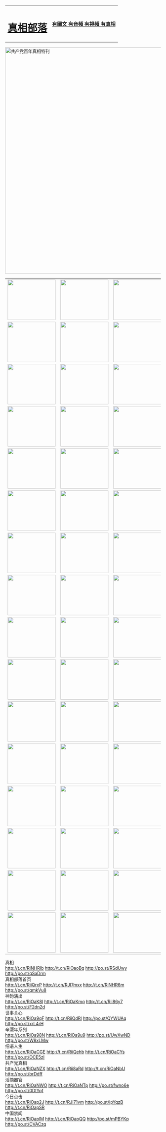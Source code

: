 <table>
<tr>

<td>
	<H1><a href="12.from-ga.com/zx/">真相部落</a></H1>
</td>
<td>
	<H4><a href="12.from-ga.com/zx/">有圖文 有音頻 有視頻 有真相</a></H4>
</td>
</tr>
</table>

 <div ><a href="http://12.from-ga.com/zx/bngcd/"><img src="http://12.from-ga.com/zx/bngcd/gcdbnzx.jpg" width="730"  border="0" alt="共产党百年真相特刊"></a></div>

<table>
<tr>
	<td><a href="81.dynathome.net/xtr/107/"><img  src ="81.dynathome.net/pic/2017/02/107.jpg" width="155px" height="130px"></a></td>
	<td><a href="81.dynathome.net/xtr/829/"><img src ="81.dynathome.net/pic/2017/02/829.jpg" width="155px" height="130px"></a></td>
	<td><a href="81.dynathome.net/xtr/69/"><img  src ="81.dynathome.net/pic/2017/02/69.jpg" width="155px" height="130px"></a></td>
	<td><a href="81.dynathome.net/xtr/99/"><img  src ="81.dynathome.net/pic/2017/02/99.jpg" width="155px" height="130px"></a></td>
</tr>
<tr>
	<td><a href="81.dynathome.net/xtr/40/"><img  src ="81.dynathome.net/pic/2017/02/40.jpg" width="155px" height="130px"></a></td>
	<td><a href="81.dynathome.net/xtr/20/"><img  src ="81.dynathome.net/pic/2017/02/20.jpg" width="155px" height="130px"></a></td>
	<td><a href="81.dynathome.net/xtr/81/"><img  src ="81.dynathome.net/pic/2017/02/81.jpg" width="155px" height="130px"></a></td>
	<td><a href="81.dynathome.net/xtr/2/"><img  src ="81.dynathome.net/pic/2017/02/2.jpg" width="155px" height="130px"></a></td>
</tr>
<tr>
	<td><a href="81.dynathome.net/xtr/86/"><img  src ="81.dynathome.net/pic/2017/02/86.jpg" width="155px" height="130px"></a></td>
	<td><a href="81.dynathome.net/xtr/109/"><img  src ="81.dynathome.net/pic/2017/02/109.jpg" width="155px" height="130px"></a></td>
	<td><a href="81.dynathome.net/xtr/1378/"><img  src ="81.dynathome.net/pic/2017/02/1378.jpg" width="155px" height="130px"></a></td>
	<td><a href="81.dynathome.net/xtr/57/"><img  src ="81.dynathome.net/pic/2017/02/57.jpg" width="155px" height="130px"></a></td>
</tr>
<tr>
	<td><a href="81.dynathome.net/xtr/1219/"><img  src ="81.dynathome.net/pic/2017/02/1219.jpg" width="155px" height="130px"></a></td>
	<td><a href="81.dynathome.net/xtr/1220/"><img  src ="81.dynathome.net/pic/2017/02/1220.jpg" width="155px" height="130px"></a></td>
	<td><a href="81.dynathome.net/xtr/1221/"><img  src ="81.dynathome.net/pic/2017/02/1221.jpg" width="155px" height="130px"></a></td>
	<td><a href="81.dynathome.net/xtr/51/"><img  src ="81.dynathome.net/pic/2017/02/51.jpg" width="155px" height="130px"></a></td>
</tr>
<tr>
	<td><a href="81.dynathome.net/xtr/1055/"><img  src ="81.dynathome.net/pic/2017/02/1055.jpg" width="155px" height="130px"></a></td>
	<td><a href="81.dynathome.net/xtr/611/"><img  src ="81.dynathome.net/pic/2017/02/611.jpg" width="155px" height="130px"></a></td>
	<td><a href="81.dynathome.net/xtr/1121/"><img  src ="81.dynathome.net/pic/2017/02/1121.jpg" width="155px" height="130px"></a></td>
	<td><a href="81.dynathome.net/xtr/610/"><img  src ="81.dynathome.net/pic/2017/02/610.jpg" width="155px" height="130px"></a></td>
</tr>
<tr>
	<td><a href="81.dynathome.net/xtr/1128/"><img  src ="81.dynathome.net/pic/2017/02/1128.jpg" width="155px" height="130px"></a></td>
	<td><a href="81.dynathome.net/xtr/1395/"><img  src ="81.dynathome.net/pic/2017/02/1406.jpg" width="155px" height="130px"></a></td>
	<td><a href="81.dynathome.net/xtr/1407/"><img  src ="81.dynathome.net/pic/2017/02/1407.jpg" width="155px" height="130px"></a></td>
	<td><a href="81.dynathome.net/xtr/934/"><img  src ="81.dynathome.net/pic/2017/02/934.jpg" width="155px" height="130px"></a></td>
</tr>
<tr>
	<td><a href="81.dynathome.net/xtr/641/"><img  src ="81.dynathome.net/pic/2017/02/641.jpg" width="155px" height="130px"></a></td>
	<td><a href="81.dynathome.net/xtr/949/"><img  src ="81.dynathome.net/pic/2017/02/949.jpg" width="155px" height="130px"></a></td>
	<td><a href="81.dynathome.net/xtr/112/"><img  src ="81.dynathome.net/pic/2017/02/112.jpg" width="155px" height="130px"></a></td>
	<td><a href="81.dynathome.net/xtr/812/"><img  src ="81.dynathome.net/pic/2017/02/812.jpg" width="155px" height="130px"></a></td>
</tr>
<tr>
	<td><a href="81.dynathome.net/xtr/103/"><img  src ="81.dynathome.net/pic/2017/02/103.jpg" width="155px" height="130px"></a></td>
	<td><a href="81.dynathome.net/xtr/3/"><img  src ="81.dynathome.net/pic/2017/02/3.jpg" width="155px" height="130px"></a></td>
	<td><A HREF="81.dynathome.net/mp4/zx/2015/11/Lkmtt.mp4" target="_blank" title="蓮開滿天庭"><img  src="81.dynathome.net/pic/2015/11/Lkmtt3480_jssor.jpg"  width="155px" height="130px"></A></td>
	<td><A HREF="81.dynathome.net/mp4/zx/2015/11/2013513.mp4" target="_blank" title="飛旋的法輪"><img  src="81.dynathome.net/pic/2015/11/falun480_jssor.jpg"  width="155px" height="130px"></A></td>
</tr>
<tr>
	<td><A HREF="81.dynathome.net/mp4/zx/2015/11/NYParade.mp4" target="_blank" title="2004年4月10日法輪功紐約大遊行"><img  src="81.dynathome.net/pic/2015/11/nyparade480_jssor.jpg"  width="155px" height="130px"></A></td>
	<td><A HREF="81.dynathome.net/mp4/news617/2015/05/WEB_s28093.mp4" target="_blank" title="2015年世界法輪大法日特別報導"><img  src="81.dynathome.net/pic/2015/11/p6752711a666997037_jssor.jpg"  width="155px" height="130px"></A></td>
	<td><A HREF="81.dynathome.net/mp4/news829/2015/11/30211_326650.mp4" target="_blank" title="滄州綁架案連審四天 民眾抹淚稱審好人"><img  src="81.dynathome.net/pic/2015/11/changzhou2480_jssor.jpg"  width="155px" height="130px"></A></td>
	<td><A HREF="81.dynathome.net/mp4/mhph/2015/10/changzhou.mp4" target="_blank" title="滄州真相--獅城血淚"><img  src="81.dynathome.net/pic/2015/11/changzhou480_jssor.jpg"  width="155px" height="130px"></A></td>
</tr>
<tr>
	<td><A HREF="81.dynathome.net/mp4/mhjd/mhjd_55.mp4" target="_blank" title="正義律師與無罪辯護"><img  src="81.dynathome.net/pic/2015/11/wzbh480_jssor.jpg"  width="155px" height="130px"></A></td>
	<td><A HREF="81.dynathome.net/mp4/zx/2015/11/layerkcs.mp4" target="_blank" title="中國的良心--高智晟律師"><img  src="81.dynathome.net/pic/2015/11/layerkcs2480_jssor.jpg"  width="155px" height="130px"></A></td>
	<td><A HREF="81.dynathome.net/mp4/mhph/2015/10/szxl.mp4" target="_blank" title="神州血淚--北京、大慶、廣東、哈爾濱"><img  src="81.dynathome.net/pic/2015/11/szxl480_jssor.jpg"  width="155px" height="130px"></A></td>
	<td><A HREF="81.dynathome.net/mp4/zx/2015/11/TangShanFFXS.mp4" target="_blank" title="真相紀錄片：鳳凰新生"><img  src="81.dynathome.net/pic/2015/11/fhxs2480_jssor.jpg"  width="155px" height="130px"></A></td>
</tr>
<tr>
	<td><A HREF="81.dynathome.net/mp4/zx/2015/11/jidong.mp4" target="_blank" title="冀東監獄的罪惡"><img  src="81.dynathome.net/pic/2015/11/jidong480_jssor.jpg"  width="155px" height="130px"></A></td>
	<td><A HREF="81.dynathome.net/mp4/mhph/2015/10/tangshan.mp4" target="_blank" title="鳳凰血淚"><img  src="81.dynathome.net/pic/2015/11/tangshan480_jssor.jpg"  width="155px" height="130px"></A>
					</div></td>
	<td>	<A HREF="81.dynathome.net/mp4/mhph/2015/10/zfxtzxl.mp4" target="_blank" title="政法系統罪行錄--唐山篇"><img  src="81.dynathome.net/pic/2015/11/zfxtzxl480_jssor.jpg"  width="155px" height="130px"></A></td>
	<td><A HREF="81.dynathome.net/mp4/mhph/2015/10/QDBG.mp4" target="_blank" title="青島悲歌"><img  src="81.dynathome.net/pic/2015/10/qdbg2480_jssor.jpg"  width="155px" height="130px"></A></td>
</tr>
<tr>
	<td><A HREF="81.dynathome.net/mp4/mhph/2015/10/huludao.mp4" target="_blank" title="葫蘆島永恆的見證"><img  src="81.dynathome.net/pic/2015/10/huludao480_jssor.jpg"  width="155px" height="130px"></A></td>
	<td><A HREF="81.dynathome.net/mp4/mhph/2015/10/qbzx.mp4" target="_blank" title="湖畔泉邊聽真相-濟南泉城的傳奇"><img  src="81.dynathome.net/pic/2015/10/hupan480_jssor.jpg"  width="155px" height="130px"></A></td>
	<td><A HREF="81.dynathome.net/mp4/mhph/2015/10/baoding_dvd_v2.mp4" target="_blank" title="燕趙悲歌"><img  src="81.dynathome.net/pic/2015/10/yzbg480_jssor.jpg"  width="155px" height="130px"></A></td>
	<td><A HREF="81.dynathome.net/mp4/zx/2015/11/meihuashi_complete_ED2.0.mp4" target="_blank" title="梅花詩完整版"><img  src="81.dynathome.net/pic/2015/11/mhs480_jssor.jpg"  width="155px" height="130px"></A></td>
</tr>
<tr>
	<td><A HREF="81.dynathome.net/mp4/zx/2015/11/fengbei512k.mp4" target="_blank" title="豐碑"><img  src="81.dynathome.net/pic/2015/11/fongbei480_jssor.jpg"  width="155px" height="130px"></A></td>
	<td><A HREF="81.dynathome.net/mp4/zx/2015/11/fytdxComplete.mp4" target="_blank" title="風雨天地行全集"><img  src="81.dynathome.net/pic/2015/11/fytdxWhite480_jssor.jpg"  width="155px" height="130px"></A></td>
	<td><A HREF="81.dynathome.net/mp4/zx/2015/11/JianZheng.mp4" target="_blank" title="見證"><img  src="81.dynathome.net/pic/2015/11/witness480_jssor.jpg"  width="155px" height="130px"></A></td>
	<td><A HREF="81.dynathome.net/mp4/mhph/2015/10/hcym.mp4" target="_blank" title="紅朝陰謀"><img  src="81.dynathome.net/pic/2015/10/hcym480_jssor.jpg"  width="155px" height="130px"></A></td>
</tr>
<tr>
	<td><A HREF="81.dynathome.net/mp4/zx/2015/11/zfzxPalV3.mp4" target="_blank" title="是自焚還是騙局"><img  src="81.dynathome.net/pic/2015/11/zfzx4805_jssor.jpg"  width="155px" height="130px"></A></td>
	<td><A HREF="81.dynathome.net/mp4/zx/2015/11/lsdspMsyTd.mp4" target="_blank" title="歷史的審判"><img  src="81.dynathome.net/pic/2015/11/lsdsp480_jssor.jpg"  width="155px" height="130px"></A></td>
	<td><A HREF="81.dynathome.net/mp4/news886/2015/11/concat886.mp4" target="_blank" title="一周全球控告江澤民"><img  src="81.dynathome.net/pic/2015/11/news886480_jssor.jpg"  width="155px" height="130px"></A></td>
	<td><A HREF="81.dynathome.net/mp4/news1378/2014/08/CQSD_s0_e4_v2_i0-CQSD_4-video.mp4" target="_blank" title="歐洲的抉擇"><img  src="81.dynathome.net/pic/2015/11/p5143421a564166643-ss_jssor.jpg"  width="155px" height="130px"></A></td>
</tr>
<tr>
	<td><A HREF="81.dynathome.net/mp4/zx/2015/11/hk20150720parade.mp4" target="_blank" title="港法輪功反迫害大遊行 大陸遊客震撼"><img  src="81.dynathome.net/pic/2015/11/281098-ss_jssor.jpg"  width="155px" height="130px"></A></td>
	<td><A HREF="81.dynathome.net/mp4/zx/2015/11/20150720hkParade512k.mp4" target="_blank" title="香港法輪功720遊行聲援訴江潮"><img  src="81.dynathome.net/pic/2015/11/2015720parade480_jssor.jpg"  width="155px" height="130px"></A></td>
	<td><A HREF="81.dynathome.net/mp4/zx/2015/11/hktdc512.mp4" target="_blank" title="香港退黨潮"><img  src="81.dynathome.net/pic/2015/11/hktdc480_jssor.jpg"  width="155px" height="130px"></A></td>
	<td><A HREF="81.dynathome.net/mp4/news413/2015/11/concat413.mp4" target="_blank" title="本月退黨精選"><img  src="81.dynathome.net/pic/2015/11/tuidang480_jssor.jpg"  width="155px" height="130px"></A></td>
</tr>
<tr>
	<td><A HREF="81.dynathome.net/mp4/news823/2015/11/TSZG_British_1_QA_A_TSZG-61-1_XinHaoNianZuoZh_P617180.mp4" target="_blank" title="辛灝年：紀念《九評共產黨》發表十週年演講"><img  src="81.dynathome.net/pic/2015/11/xhn9p10480_jssor.jpg"  width="155px" height="130px"></A></td>
	<td><A HREF="81.dynathome.net/mp4/news57/2015/11/JPGCD8.mp4" target="_blank" title="【九評之八】評中國共產黨的邪教本質"><img  src="81.dynathome.net/pic/2015/11/9pkcd8p480_jssor.jpg"  width="155px" height="130px"></A></td>
	<td><A HREF="81.dynathome.net/mp4/other/kao.Chih.Sheng_story.mp4"  target="_blank" title="超越恐懼:高智晟的故事"				style="font-size:20px;"><img src="81.dynathome.net/pic/2016/12/GZS201408070902.jpg"  width="155px" height="130px">
						</A></td>
	<td><A HREF="81.dynathome.net/mp4/zx/2016/11/oh10yearsInv.mp4"  target="_blank" title="紀錄片《活摘 十年調查》完整版" style="font-size:20px;"><img src="81.dynathome.net/pic/2016/11/10yearsOHinv.jpg"  width="155px" height="130px">
						</A></td>
</tr>
</table>






<div class="linkbox"><div class="title">真相<div id="url">  <a href="http://t.cn/RiNHRIb" target=_blank>http://t.cn/RiNHRIb</a>    <a href="http://t.cn/RiOaoBq" target=_blank>http://t.cn/RiOaoBq</a>    <a href="http://po.st/RSdUwy" target=_blank>http://po.st/RSdUwy</a>    <a href="http://po.st/qSaDrm" target=_blank>http://po.st/qSaDrm</a>  </div></div><div class="title">真相部落首页<div id="url">  <a href="http://t.cn/RiiQrxP" target=_blank>http://t.cn/RiiQrxP</a>    <a href="http://t.cn/RJI7mxx" target=_blank>http://t.cn/RJI7mxx</a>    <a href="http://t.cn/RiNHR6m" target=_blank>http://t.cn/RiNHR6m</a>    <a href="http://po.st/qmkVu8" target=_blank>http://po.st/qmkVu8</a>  </div></div><div class="title">神韵演出<div id="url">  <a href="http://t.cn/RiOaK8l" target=_blank>http://t.cn/RiOaK8l</a>    <a href="http://t.cn/RiOaKmq" target=_blank>http://t.cn/RiOaKmq</a>    <a href="http://t.cn/Rii86y7" target=_blank>http://t.cn/Rii86y7</a>    <a href="http://po.st/F2dn2d" target=_blank>http://po.st/F2dn2d</a>  </div></div><div class="title">世事关心<div id="url">  <a href="http://t.cn/RiOa9qF" target=_blank>http://t.cn/RiOa9qF</a>    <a href="http://t.cn/RiiQdRl" target=_blank>http://t.cn/RiiQdRl</a>    <a href="http://po.st/QYWUAq" target=_blank>http://po.st/QYWUAq</a>    <a href="http://po.st/xrL4rH" target=_blank>http://po.st/xrL4rH</a>  </div></div><div class="title">辛灏年系列<div id="url">  <a href="http://t.cn/RiOa98N" target=_blank>http://t.cn/RiOa98N</a>    <a href="http://t.cn/RiOa9u9" target=_blank>http://t.cn/RiOa9u9</a>    <a href="http://po.st/UwXwND" target=_blank>http://po.st/UwXwND</a>    <a href="http://po.st/W8xLMw" target=_blank>http://po.st/W8xLMw</a>  </div></div><div class="title">细语人生<div id="url">  <a href="http://t.cn/RiOaCGE" target=_blank>http://t.cn/RiOaCGE</a>    <a href="http://t.cn/RiiQehb" target=_blank>http://t.cn/RiiQehb</a>    <a href="http://t.cn/RiOaCYs" target=_blank>http://t.cn/RiOaCYs</a>    <a href="http://po.st/OCE5zI" target=_blank>http://po.st/OCE5zI</a>  </div></div><div class="title">共产党真相<div id="url">  <a href="http://t.cn/RiOaNZX" target=_blank>http://t.cn/RiOaNZX</a>    <a href="http://t.cn/Rii8aRd" target=_blank>http://t.cn/Rii8aRd</a>    <a href="http://t.cn/RiOaNbU" target=_blank>http://t.cn/RiOaNbU</a>    <a href="http://po.st/brDdff" target=_blank>http://po.st/brDdff</a>  </div></div><div class="title">活摘器官<div id="url">  <a href="http://t.cn/RiOaNWO" target=_blank>http://t.cn/RiOaNWO</a>    <a href="http://t.cn/RiOaNTp" target=_blank>http://t.cn/RiOaNTp</a>    <a href="http://po.st/fwno6e" target=_blank>http://po.st/fwno6e</a>    <a href="http://po.st/0DtYqf" target=_blank>http://po.st/0DtYqf</a>  </div></div><div class="title">今日点击<div id="url">  <a href="http://t.cn/RiOap2J" target=_blank>http://t.cn/RiOap2J</a>    <a href="http://t.cn/RJI71vm" target=_blank>http://t.cn/RJI71vm</a>    <a href="http://po.st/IpYqzB" target=_blank>http://po.st/IpYqzB</a>    <a href="http://t.cn/RiOapSR" target=_blank>http://t.cn/RiOapSR</a>  </div></div><div class="title">中国禁闻<div id="url">  <a href="http://t.cn/RiOaplM" target=_blank>http://t.cn/RiOaplM</a>    <a href="http://t.cn/RiOapQQ" target=_blank>http://t.cn/RiOapQQ</a>    <a href="http://po.st/mPBYKp" target=_blank>http://po.st/mPBYKp</a>    <a href="http://po.st/CVACzq" target=_blank>http://po.st/CVACzq</a>  </div></div></div>
